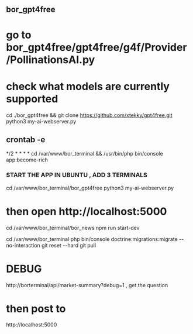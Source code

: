 ## bor_gpt4free
# go to bor_gpt4free/gpt4free/g4f/Provider/PollinationsAI.py
# check what models are currently supported
cd ./bor_gpt4free && git clone https://github.com/xtekky/gpt4free.git
python3 my-ai-webserver.py

## crontab -e
*/2 * * * * cd /var/www/bor_terminal && /usr/bin/php bin/console app:become-rich

### START THE APP IN UBUNTU , ADD 3 TERMINALS
cd /var/www/bor_terminal/bor_gpt4free
python3 my-ai-webserver.py
# then open http://localhost:5000

cd /var/www/bor_terminal/bor_news
npm run start-dev

cd /var/www/bor_terminal
php bin/console doctrine:migrations:migrate --no-interaction
git reset --hard
git pull

# DEBUG
http://borterminal/api/market-summary?debug=1 , get the question

# then post to
http://localhost:5000





